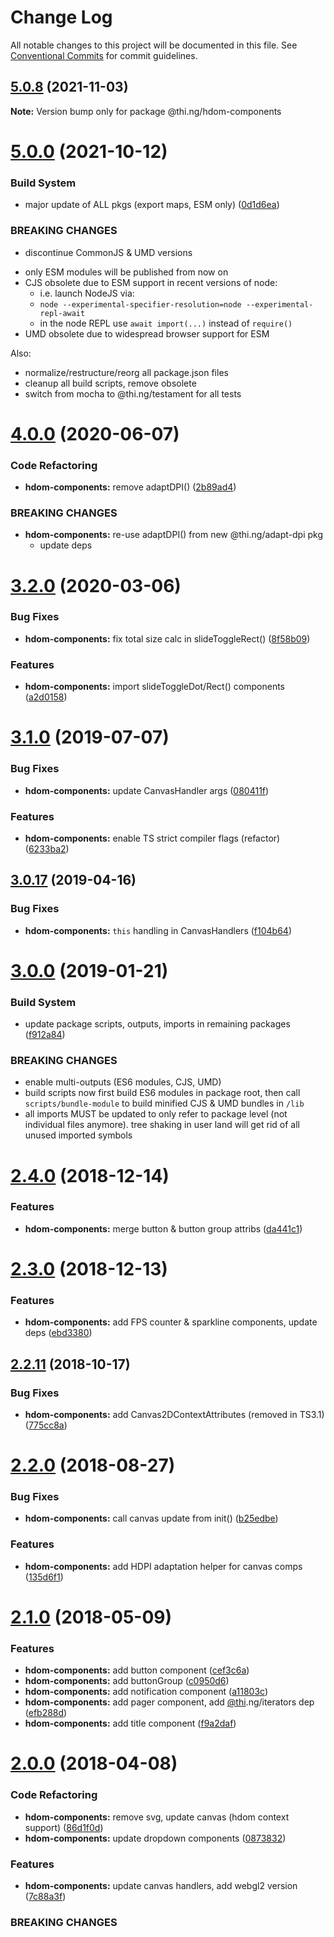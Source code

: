 # Change Log

All notable changes to this project will be documented in this file.
See [Conventional Commits](https://conventionalcommits.org) for commit guidelines.

## [5.0.8](https://github.com/thi-ng/umbrella/compare/@thi.ng/hdom-components@5.0.7...@thi.ng/hdom-components@5.0.8) (2021-11-03)

**Note:** Version bump only for package @thi.ng/hdom-components





# [5.0.0](https://github.com/thi-ng/umbrella/compare/@thi.ng/hdom-components@4.0.48...@thi.ng/hdom-components@5.0.0) (2021-10-12)


### Build System

* major update of ALL pkgs (export maps, ESM only) ([0d1d6ea](https://github.com/thi-ng/umbrella/commit/0d1d6ea9fab2a645d6c5f2bf2591459b939c09b6))


### BREAKING CHANGES

* discontinue CommonJS & UMD versions

- only ESM modules will be published from now on
- CJS obsolete due to ESM support in recent versions of node:
  - i.e. launch NodeJS via:
  - `node --experimental-specifier-resolution=node --experimental-repl-await`
  - in the node REPL use `await import(...)` instead of `require()`
- UMD obsolete due to widespread browser support for ESM

Also:
- normalize/restructure/reorg all package.json files
- cleanup all build scripts, remove obsolete
- switch from mocha to @thi.ng/testament for all tests






#  [4.0.0](https://github.com/thi-ng/umbrella/compare/@thi.ng/hdom-components@3.2.12...@thi.ng/hdom-components@4.0.0) (2020-06-07)

###  Code Refactoring

- **hdom-components:** remove adaptDPI() ([2b89ad4](https://github.com/thi-ng/umbrella/commit/2b89ad4135b9c765436fd4a496eecb080a9f59fa))

###  BREAKING CHANGES

- **hdom-components:** re-use adaptDPI() from new @thi.ng/adapt-dpi pkg
    - update deps

#  [3.2.0](https://github.com/thi-ng/umbrella/compare/@thi.ng/hdom-components@3.1.13...@thi.ng/hdom-components@3.2.0) (2020-03-06)

###  Bug Fixes

- **hdom-components:** fix total size calc in slideToggleRect() ([8f58b09](https://github.com/thi-ng/umbrella/commit/8f58b0992396357f4e06a7c2d835a751ef848dfd))

###  Features

- **hdom-components:** import slideToggleDot/Rect() components ([a2d0158](https://github.com/thi-ng/umbrella/commit/a2d015863ddea9e7a883dc9e0ce0e2e9a38497ae))

#  [3.1.0](https://github.com/thi-ng/umbrella/compare/@thi.ng/hdom-components@3.0.20...@thi.ng/hdom-components@3.1.0) (2019-07-07)

###  Bug Fixes

- **hdom-components:** update CanvasHandler args ([080411f](https://github.com/thi-ng/umbrella/commit/080411f))

###  Features

- **hdom-components:** enable TS strict compiler flags (refactor) ([6233ba2](https://github.com/thi-ng/umbrella/commit/6233ba2))

##  [3.0.17](https://github.com/thi-ng/umbrella/compare/@thi.ng/hdom-components@3.0.16...@thi.ng/hdom-components@3.0.17) (2019-04-16)

###  Bug Fixes

- **hdom-components:** `this` handling in CanvasHandlers ([f104b64](https://github.com/thi-ng/umbrella/commit/f104b64))

#  [3.0.0](https://github.com/thi-ng/umbrella/compare/@thi.ng/hdom-components@2.4.6...@thi.ng/hdom-components@3.0.0) (2019-01-21)

###  Build System

- update package scripts, outputs, imports in remaining packages ([f912a84](https://github.com/thi-ng/umbrella/commit/f912a84))

###  BREAKING CHANGES

- enable multi-outputs (ES6 modules, CJS, UMD)
- build scripts now first build ES6 modules in package root, then call   `scripts/bundle-module` to build minified CJS & UMD bundles in `/lib`
- all imports MUST be updated to only refer to package level   (not individual files anymore). tree shaking in user land will get rid of   all unused imported symbols

#  [2.4.0](https://github.com/thi-ng/umbrella/compare/@thi.ng/hdom-components@2.3.0...@thi.ng/hdom-components@2.4.0) (2018-12-14)

###  Features

- **hdom-components:** merge button & button group attribs ([da441c1](https://github.com/thi-ng/umbrella/commit/da441c1))

#  [2.3.0](https://github.com/thi-ng/umbrella/compare/@thi.ng/hdom-components@2.2.15...@thi.ng/hdom-components@2.3.0) (2018-12-13)

###  Features

- **hdom-components:** add FPS counter & sparkline components, update deps ([ebd3380](https://github.com/thi-ng/umbrella/commit/ebd3380))

##  [2.2.11](https://github.com/thi-ng/umbrella/compare/@thi.ng/hdom-components@2.2.10...@thi.ng/hdom-components@2.2.11) (2018-10-17)

###  Bug Fixes

- **hdom-components:** add Canvas2DContextAttributes (removed in TS3.1) ([775cc8a](https://github.com/thi-ng/umbrella/commit/775cc8a))

#  [2.2.0](https://github.com/thi-ng/umbrella/compare/@thi.ng/hdom-components@2.1.13...@thi.ng/hdom-components@2.2.0) (2018-08-27)

###  Bug Fixes

- **hdom-components:** call canvas update from init() ([b25edbe](https://github.com/thi-ng/umbrella/commit/b25edbe))

###  Features

- **hdom-components:** add HDPI adaptation helper for canvas comps ([135d6f1](https://github.com/thi-ng/umbrella/commit/135d6f1))

#  [2.1.0](https://github.com/thi-ng/umbrella/compare/@thi.ng/hdom-components@2.0.3...@thi.ng/hdom-components@2.1.0) (2018-05-09)

###  Features

- **hdom-components:** add button component ([cef3c6a](https://github.com/thi-ng/umbrella/commit/cef3c6a))
- **hdom-components:** add buttonGroup ([c0950d6](https://github.com/thi-ng/umbrella/commit/c0950d6))
- **hdom-components:** add notification component ([a11803c](https://github.com/thi-ng/umbrella/commit/a11803c))
- **hdom-components:** add pager component, add [@thi](https://github.com/thi).ng/iterators dep ([efb288d](https://github.com/thi-ng/umbrella/commit/efb288d))
- **hdom-components:** add title component ([f9a2daf](https://github.com/thi-ng/umbrella/commit/f9a2daf))

#  [2.0.0](https://github.com/thi-ng/umbrella/compare/@thi.ng/hdom-components@1.1.2...@thi.ng/hdom-components@2.0.0) (2018-04-08)

###  Code Refactoring

- **hdom-components:** remove svg, update canvas (hdom context support) ([86d1f0d](https://github.com/thi-ng/umbrella/commit/86d1f0d))
- **hdom-components:** update dropdown components ([0873832](https://github.com/thi-ng/umbrella/commit/0873832))

###  Features

- **hdom-components:** update canvas handlers, add webgl2 version ([7c88a3f](https://github.com/thi-ng/umbrella/commit/7c88a3f))

###  BREAKING CHANGES
